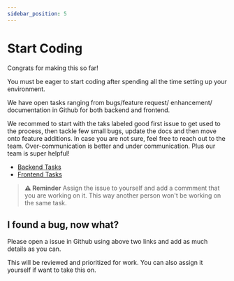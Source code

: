 ```yaml
---
sidebar_position: 5
---
```


# Start Coding

Congrats for making this so far!

You must be eager to start coding after spending all the time setting up your environment.

We have open tasks ranging from bugs/feature request/ enhancement/ documentation in Github for both backend and frontend.

We recommed to start with the taks labeled good first issue to get used to the process, then tackle few small bugs, update the docs and then move onto feature additions.
In case you are not sure, feel free to reach out to the team. Over-communication is better and under communication.
Plus our team is super helpful!

- [Backend Tasks](https://github.com/byoma-kusuma/bk-portal-api/issues)
- [Frontend Tasks](https://github.com/byoma-kusuma/core.x.ui/issues)

> **⚠ Reminder** Assign the issue to yourself and add a commment that you are working on it.
> This way another person won't be working on the same task.

## I found a bug, now what?

Please open a issue in Github using above two links and add as much details as you can.

This will be reviewed and prioritized for work. You can also assign it yourself if want to take this on.
